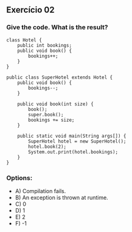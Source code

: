## Exercício 02 ##

### Give the code. What is the result? ###

```
class Hotel {
    public int bookings;
    public void book() {
        bookings++;
    }
}

public class SuperHotel extends Hotel {
    public void book() {
        bookings--;
    }
    
    public void book(int size) {
        book();
        super.book();
        bookings += size;
    }
    
    public static void main(String args[]) {
        SuperHotel hotel = new SuperHotel();
        hotel.book(2);
        System.out.print(hotel.bookings);
    }
}
```
 ### Options: ###
 * A) Compilation fails.
 * B) An exception is thrown at runtime.
 * C) 0
 * D) 1
 * E) 2
 * F) -1